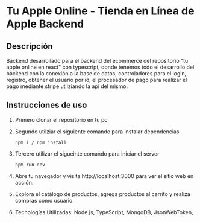 # Tu Apple Online - Tienda en Línea de Apple Backend

## Descripción
Backend desarrollado para el backend del ecommerce del repositorio "tu apple online en react" con typescript, donde tenemos todo el desarrollo del backend con la conexión a la base de datos, controladores para el login, registro, obtener el usuario por id, el procesador de pago para realizar el pago mediante stripe utilziando la api del mismo.

## Instrucciones de uso
1. Primero clonar el repositorio en tu pc
2. Segundo utilziar el siguiente comando para instalar dependencias
   ```
   npm i / npm install
   ```
3. Tercero utilizar el sigueinte comando para iniciar el server
   ```
   npm run dev
   ```
4. Abre tu navegador y visita http://localhost:3000 para ver el sitio web en acción.
5. Explora el catálogo de productos, agrega productos al carrito y realiza compras como usuario.

6. Tecnologías Utilizadas:
  Node.js,
  TypeScript,
  MongoDB,
  JsonWebToken,
